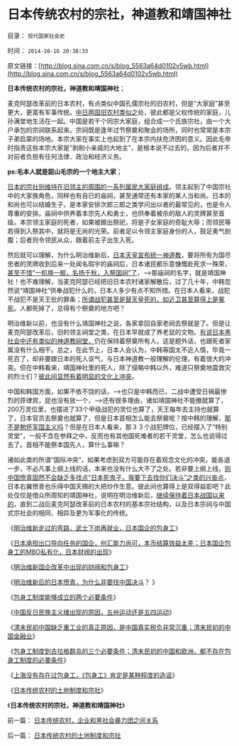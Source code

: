 # 日本传统农村的宗社，神道教和靖国神社

目录： `现代国家社会史` 

时间： `2014-10-16 20:38:33` 

原文链接：[http://blog.sina.com.cn/s/blog_5563a64d0102v5wb.html](http://blog.sina.com.cn/s/blog_5563a64d0102v5wb.html)

**日本传统农村的宗社，神道教和靖国神社**；

麦克阿瑟改革前的日本农村，有点类似中国孔儒宗社的旧农村，但是“大家庭”甚至更大，更富有军事传统。[中日两国旧农村类似之](http://darthvad.blog.sohu.com/252065014.html)处，彼此都是父权传统的家庭，儿孙满堂地生活在一起。中国是若干个同宗大家庭，组合成一个氏族宗社，由一个大户承包的宗祠联系起来。宗祠既是逢年过节祭奠和聚会的场所，同时也常常是本宗子弟启蒙的场地。本宗大家在事实上也起到了在本宗内扶危济困的意义。因此毛帝时指责这些本宗大家是“剥削小亲戚的大地主”，是根本说不过去的，因为后者并不对前者负担有任何法律、政治和经济义务。

**ps:毛本人就是韶山毛宗的一个地主大家**；

[日本的宗社则维持在旧领主的周围的一系列属民大家庭组成](../../../2014/9/20/德川幕府和日光神庙，枪杆子下的宇宙真理；.md)。领主起到了中国宗社中的大家族角色，同样也有自已的庙祠，甚至通常还有本家的某人当和尚。日本的和尚也可以结婚生子，是本家安排次郎三郎之类学问出以者的最常见的，也是令人尊重的安排。庙祠中供养着本宗先人和勇士，也供奉着被杀的敌人的灵牌甚至首级。本宗领主家庭的死者，如果被踢出祭祀，将是子女家庭的奇耻大辱；而领民等若得到入祭其中，就将是无尚的光荣。前者足以令领主家庭身份的人，鼓足勇气剖腹；后者则令领民从众，跟着前主子出生入死。

然后就可以理解，为什么明治维新后，[日本天皇宣布统一神道教](../../../2014/8/26/日本特殊的传统文化塑造的日本模式.md)，要将所有为国尽忠者的灵牌收到后来一处闻名瑕宇的庙祠后，日本诸民都乐意慷慨赴死求一殊荣，[甚至不惜“一机换一舰，名扬千秋，入祭国祠”了](../../../2012/4/8/日本帝国的雷锋精神和神风敢死队.md)，——>那庙祠的名字，就是靖国神社！也不难理解，当麦克阿瑟已经把旧日本农村诸家解散后，过了几十年，中韩忽然说“靖国神社”供奉战犯什么的，日本人多少有点不知所措。在日本人看来，战犯不战犯不是天王批的罪条；[所谓战犯甚至是替天皇死的，如近卫甚至算得上是冤死](../../../2012/3/5/侵华的元凶不是日本政府，而是日本天皇！.md)。人都死掉了，总得有个祭奠的地方吧？

明治维新以前，也没有什么靖国神社之说，各家拿回自家老祠去祭就是了。但是让麦克阿瑟改革后，旧的领主祠堂之类，在日本早就成了养老鼠的文物。[有说日本黑社会中还有类似的神道教祠堂，](../../../2014/9/9/黑社会的民生特点，黑社会的“义”，日本的黑社会和日本企业.md)仍在保持着祭奠所有人，这是题外话，也跟死者家属没有什么相干。总之，在此节上，日本人会认为，中韩等国太不近人情，毕竟一死百了，却非要跟日本的死人讴气，与日本神道教一般理解的伦理，有着很大的冲突。但在中韩看来，靖国神社里的死人，除了侵略中韩以外，难道只祭奠地震救灾的烈士们？[彼此间显然有着明显的文化上冲突](../../../2013/12/27/中日两国参拜神庙之中的“文明的冲突”和“文化的冲突”.md)。

中国和韩国方面，如果不依不饶的话，——>也只是中韩而已，二战中遭受日祸最惨烈的菲律宾，屁也没有放一个，——>还有很多理由，诸如靖国神社不能撤就算了，200万灵位里，也摆进了33个甲级战犯的灵位也算了，天王每年去主持也就算了，日本官员去祭奠也就算了，但是日本首相怎么能去祭奠呢？按中韩的理解，[那不是勉怀军国主义吗](../../../2014/3/31/真实的日本是天皇领导的黑社会.md)？但是在日本人看来，那３３个战犯牌位，已经摆入了“特别灵堂”，一般不含在参拜之中，反而也有其他国死难者的若干灵堂，怎么也说得过去了。首相不能祭本国先人，算什么事嘛？

诸如此类的所谓“国际冲突”，如果考虑到双方可能存在着观念文化的冲突，能各退一步，不必凡事上纲上线的话，本来也没有什么大不了之处。若非要上纲上线，[则中国愤青固然不会缺乏多找点“日本死鬼子，我要下去找你们决斗”之类的兴奋点](../../../2012/9/26/令人发指的暴行都是民粹氛围中偶发的激情；.md)，日本右翼愤青也乐得中国天赐的大把炒作生意。彼此间也算得上是双得益彰吧？此处仅仅是借众所周知的靖国神社，说明在明治维新后，[继续保持着日本战国以来的](../../../2014/9/24/日本战国等时期的阶级，及其奴隶制的习俗.md)，直到二战后麦克阿瑟改革前的日本农村的基本宗社结构，以及日本宗祠与中国式宗社会的相同、相异及更为军事化的传统。

《[明治维新走过的弯路，武士下岗再就业，日本国企的包身工](../../../2014/9/30/明治维新的弯路，武士下岗再就业，日本国企的包身工.md)》

《[日本承担出口导向任务的国企，创汇能力尚可，本币结算效益太差；日本国企包身工的MBO私有化，日本财阀的出现](../../../2014/10/1/日本国企包身工的MBO私有化，日本财阀的出现.md)》

《[明治维新国企改革中出现的财阀和包身工](../../../2014/10/2/明治维新国企改革中出现的财阀和包身工.md)》

《[明治维新后的日本愤青，为什么非要找中国决斗](../../../2014/10/3/明治维新后的日本愤青，为什么非要找中国决斗？.md)？
》

《[包身工制度能够成立的两个必要条件](../../../2014/10/4/包身工制度能够成立的两个必要条件.md)》

《[中国反日民族主义绪出现的原因，五卅运动还是五四运动](../../../2014/10/5/中国反日民族主义绪出现的原因，五卅运动及五四运动.md)》

《[清末民初中国缺乏重工业的真正原因，是中国真实税负非常沉重；清末民初的中国金融业](../../../2014/10/6/清末民初中国缺乏重工业的真正原因.md)》

《[包身工制度到古拉格群岛的三个必要条件；清末民初的中国和欧洲，都不存在包身工制度的必要条件](../../../2014/10/7/包身工制度到古拉格群岛的三个必要条件.md)》

《[上海没有存在过包身工，《包身工》肯定是某种程度的造谣](../../../2014/10/14/上海没有存在过包身工，《包身工》肯定是某种程度的造谣.md)》

《[日本传统农村的土地制度和宗社](../../../2014/10/15/日本传统农村的土地制度和宗社.md)》

《**日本传统农村的宗社，神道教和靖国神社**》

前一篇： [日本传统农村，企业和黑社会暴力团之间关系](../../../2014/10/17/日本传统农村，企业和黑社会暴力团之间关系.md)

后一篇： [日本传统农村的土地制度和宗社](../../../2014/10/15/日本传统农村的土地制度和宗社.md)

